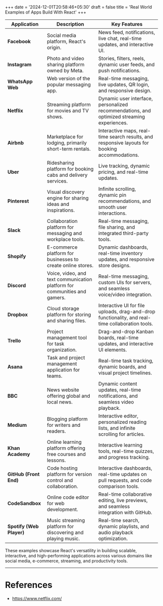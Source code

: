 +++
date = '2024-12-01T20:58:46+05:30'
draft = false
title = 'Real World Examples of Apps Build With React'
+++

| **Application**          | **Description**                                                           | **Key Features**                                                                                 |
| ------------------------ | ------------------------------------------------------------------------- | ------------------------------------------------------------------------------------------------ |
| **Facebook**             | Social media platform, React's origin.                                    | News feed, notifications, live chat, real-time updates, and interactive UI.                      |
| **Instagram**            | Photo and video sharing platform owned by Meta.                           | Stories, filters, reels, dynamic user feeds, and push notifications.                             |
| **WhatsApp Web**         | Web version of the popular messaging app.                                 | Real-time messaging, live updates, QR login, and responsive design.                              |
| **Netflix**              | Streaming platform for movies and TV shows.                               | Dynamic user interface, personalized recommendations, and optimized streaming experiences.       |
| **Airbnb**               | Marketplace for lodging, primarily short-term rentals.                    | Interactive maps, real-time search results, and responsive layouts for booking accommodations.   |
| **Uber**                 | Ridesharing platform for booking cabs and delivery services.              | Live tracking, dynamic pricing, and real-time updates.                                           |
| **Pinterest**            | Visual discovery engine for sharing ideas and inspirations.               | Infinite scrolling, dynamic pin recommendations, and smooth user interactions.                   |
| **Slack**                | Collaboration platform for messaging and workplace tools.                 | Real-time messaging, file sharing, and integrated third-party tools.                             |
| **Shopify**              | E-commerce platform for businesses to create online stores.               | Dynamic dashboards, real-time inventory updates, and responsive store designs.                   |
| **Discord**              | Voice, video, and text communication platform for communities and gamers. | Real-time messaging, custom UIs for servers, and seamless voice/video integration.               |
| **Dropbox**              | Cloud storage platform for storing and sharing files.                     | Interactive UI for file uploads, drag-and-drop functionality, and real-time collaboration tools. |
| **Trello**               | Project management tool for task organization.                            | Drag-and-drop Kanban boards, real-time updates, and interactive UI elements.                     |
| **Asana**                | Task and project management application for teams.                        | Real-time task tracking, dynamic boards, and visual project timelines.                           |
| **BBC**                  | News website offering global and local news.                              | Dynamic content updates, real-time notifications, and seamless video playback.                   |
| **Medium**               | Blogging platform for writers and readers.                                | Interactive editor, personalized reading lists, and infinite scrolling for articles.             |
| **Khan Academy**         | Online learning platform offering free courses and lessons.               | Interactive learning tools, real-time quizzes, and progress tracking.                            |
| **GitHub (Front End)**   | Code hosting platform for version control and collaboration.              | Interactive dashboards, real-time updates on pull requests, and code comparison tools.           |
| **CodeSandbox**          | Online code editor for web development.                                   | Real-time collaborative editing, live previews, and seamless integration with GitHub.            |
| **Spotify (Web Player)** | Music streaming platform for discovering and playing music.               | Real-time search, dynamic playlists, and audio playback optimization.                            |

These examples showcase React's versatility in building scalable, interactive, and high-performing applications across various domains like social media, e-commerce, streaming, and productivity tools.

---
# References

- https://www.netflix.com/